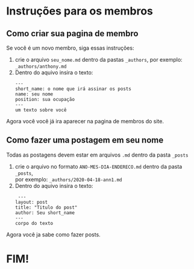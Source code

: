 # Instruções para os membros

## Como criar sua pagina de membro

Se você é um novo membro, siga essas instruções:

<ol>
<li>crie o arquivo <code>seu_nome.md</code> dentro da pastas <code>_authors</code>, por exemplo: <code>_authors/anthony.md</code></li>
<li>Dentro do aquivo insira o texto:
   
```
---
short_name: o nome que irá assinar os posts
name: seu nome
position: sua ocupação  
---
um texto sobre você
```
</li>
</ol> 

Agora você você já ira aparecer na pagina de membros do site.

## Como fazer uma postagem em seu nome

Todas as postagens devem estar em arquivos `.md` dentro da pasta `_posts`

<ol>
<li>
crie o arquivo no formato <code>ANO-MES-DIA-ENDERECO.md</code> dentro da pasta  <code>_posts</code>,<br>por exemplo:
<code>_authors/2020-04-18-ann1.md</code></li>
<li>Dentro do aquivo insira o texto:

```
 ---
layout: post
title: "Titulo do post"
author: Seu short_name
---
corpo do texto
```
</li>
</ol>
Agora você ja sabe como fazer posts. 

# FIM! 
